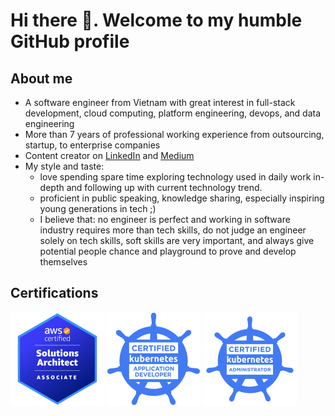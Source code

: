 # Hi there 👋. Welcome to my humble GitHub profile

## About me

- A software engineer from Vietnam with great interest in full-stack development, cloud computing, platform engineering, devops, and data engineering
- More than 7 years of professional working experience from outsourcing, startup, to enterprise companies
- Content creator on [LinkedIn](https://www.linkedin.com/in/dienbui/) and [Medium](http://medium.com/dienbui)
- My style and taste:
  - love spending spare time exploring technology used in daily work in-depth and following up with current technology trend.
  - proficient in public speaking, knowledge sharing, especially inspiring young generations in tech ;)
  - I believe that: no engineer is perfect and working in software industry requires more than tech skills, do not judge an engineer solely on tech skills, soft skills are very important, and always give potential people chance and playground to prove and develop themselves

## Certifications

<img src="./aws-certified-solutions-architect-associate.png" alt="drawing" width="150" height="150" /> <img src="./ckad-certified-kubernetes-application-developer.png" alt="drawing" width="150" height="150" /> <img src="./cka-certified-kubernetes-administrator.png" alt="drawing" width="150" height="150" />
